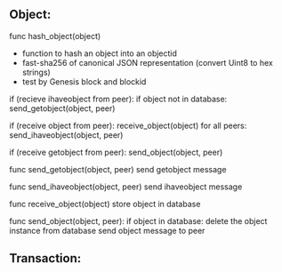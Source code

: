
## Object:
func hash_object(object)
- function to hash an object into an objectid
- fast-sha256 of canonical JSON representation (convert Uint8 to hex strings)
- test by Genesis block and blockid


if (recieve ihaveobject from peer):
    if object not in database:
        send_getobject(object, peer)
    
if (receive object from peer):
    receive_object(object)
    for all peers:
        send_ihaveobject(object, peer)

if (receive getobject from peer):
    send_object(object, peer)



func send_getobject(object, peer)
    send getobject message

func send_ihaveobject(object, peer)
    send ihaveobject message

func receive_object(object)
    store object in database

func send_object(object, peer):
    if object in database:
        delete the object instance from database
        send object message to peer


## Transaction:
